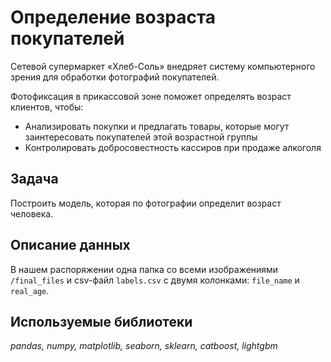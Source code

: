 # Определение возраста покупателей
Сетевой супермаркет «Хлеб-Соль» внедряет систему компьютерного зрения для обработки фотографий покупателей. 

Фотофиксация в прикассовой зоне поможет определять возраст клиентов, чтобы:

- Анализировать покупки и предлагать товары, которые могут заинтересовать покупателей этой возрастной группы
- Контролировать добросовестность кассиров при продаже алкоголя

## Задача
Построить модель, которая по фотографии определит возраст человека.

## Описание данных
В нашем распоряжении одна папка со всеми изображениями `/final_files` и csv-файл `labels.csv` с двумя колонками: `file_name` и `real_age`.

## Используемые библиотеки
*pandas, numpy, matplotlib, seaborn, sklearn, catboost, lightgbm*
